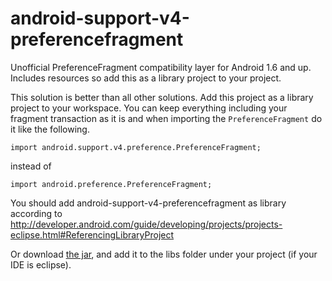 android-support-v4-preferencefragment
=====================================
	
Unofficial PreferenceFragment compatibility layer for Android 1.6 and up. Includes resources so add this as a library project to your project.
	
This solution is better than all other solutions. Add this project as a library project to your workspace. You can keep everything including your fragment transaction as it is and when importing the `PreferenceFragment` do it like the following.	

`import android.support.v4.preference.PreferenceFragment;`

instead of

`import android.preference.PreferenceFragment;`

You should add android-support-v4-preferencefragment as library according to http://developer.android.com/guide/developing/projects/projects-eclipse.html#ReferencingLibraryProject
	
Or download [the jar](https://dev.seafile.com/seahub/f/45df6a79b3/), and add it to the libs folder under your project (if your IDE is eclipse).
	
	 
